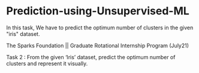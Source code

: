 # Prediction-using-Unsupervised-ML

In this task, We have to predict the optimum number of clusters in the given "iris" dataset.

The Sparks Foundation || Graduate Rotational Internship Program (July21)

Task 2 : From the given ‘Iris’ dataset, predict the optimum number of clusters
and represent it visually.
